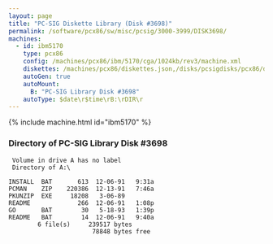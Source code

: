 ```yaml
---
layout: page
title: "PC-SIG Diskette Library (Disk #3698)"
permalink: /software/pcx86/sw/misc/pcsig/3000-3999/DISK3698/
machines:
  - id: ibm5170
    type: pcx86
    config: /machines/pcx86/ibm/5170/cga/1024kb/rev3/machine.xml
    diskettes: /machines/pcx86/diskettes.json,/disks/pcsigdisks/pcx86/diskettes.json
    autoGen: true
    autoMount:
      B: "PC-SIG Library Disk #3698"
    autoType: $date\r$time\rB:\rDIR\r
---
```


{% include machine.html id="ibm5170" %}

### Directory of PC-SIG Library Disk #3698

     Volume in drive A has no label
     Directory of A:\

    INSTALL  BAT       613  12-06-91   9:31a
    PCMAN    ZIP    220386  12-13-91   7:46a
    PKUNZIP  EXE     18208   3-06-89
    README             266  12-06-91   1:08p
    GO       BAT        30   5-18-93   1:39p
    README   BAT        14  12-06-91   9:40a
            6 file(s)     239517 bytes
                           78848 bytes free
